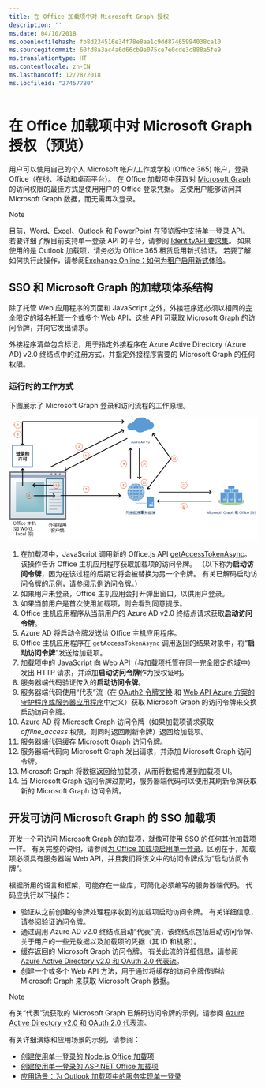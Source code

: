 ```yaml
---
title: 在 Office 加载项中对 Microsoft Graph 授权
description: ''
ms.date: 04/10/2018
ms.openlocfilehash: fb8d234516e34f78e8aa1c9dd87465994038ca10
ms.sourcegitcommit: 60fd8a3ac4a6d66cb9e075ce7e0cde3c888a5fe9
ms.translationtype: HT
ms.contentlocale: zh-CN
ms.lasthandoff: 12/28/2018
ms.locfileid: "27457780"
---
```

# <a name="authorize-to-microsoft-graph-in-your-office-add-in-preview"></a>在 Office 加载项中对 Microsoft Graph 授权（预览）

用户可以使用自己的个人 Microsoft 帐户/工作或学校 (Office 365) 帐户，登录 Office（在线、移动和桌面平台）。 在 Office 加载项中获取对 [Microsoft Graph](https://developer.microsoft.com/graph/docs) 的访问权限的最佳方式是使用用户的 Office 登录凭据。 这使用户能够访问其 Microsoft Graph 数据，而无需再次登录。 

> [!NOTE]
> 目前，Word、Excel、Outlook 和 PowerPoint 在预览版中支持单一登录 API。 若要详细了解目前支持单一登录 API 的平台，请参阅 [IdentityAPI 要求集](https://docs.microsoft.com/office/dev/add-ins/reference/requirement-sets/identity-api-requirement-sets)。
> 如果使用的是 Outlook 加载项，请务必为 Office 365 租赁启用新式验证。 若要了解如何执行此操作，请参阅[Exchange Online：如何为租户启用新式体验](https://social.technet.microsoft.com/wiki/contents/articles/32711.exchange-online-how-to-enable-your-tenant-for-modern-authentication.aspx)。

## <a name="add-in-architecture-for-sso-and-microsoft-graph"></a>SSO 和 Microsoft Graph 的加载项体系结构

除了托管 Web 应用程序的页面和 JavaScript 之外，外接程序还必须以相同的[完全限定的域名](https://docs.microsoft.com/windows/desktop/DNS/f-gly#_dns_fully_qualified_domain_name_fqdn__gly)托管一个或多个 Web API，这些 API 可获取 Microsoft Graph 的访问令牌，并向它发出请求。

外接程序清单包含标记，用于指定外接程序在 Azure Active Directory (Azure AD) v2.0 终结点中的注册方式，并指定外接程序需要的 Microsoft Graph 的任何权限。

### <a name="how-it-works-at-runtime"></a>运行时的工作方式

下图展示了 Microsoft Graph 登录和访问流程的工作原理。

![显示 SSO 流程的关系图](../images/sso-access-to-microsoft-graph.png)

1. 在加载项中，JavaScript 调用新的 Office.js API [getAccessTokenAsync](https://docs.microsoft.com/office/dev/add-ins/develop/sso-in-office-add-ins#sso-api-reference)。 该操作告诉 Office 主机应用程序获取加载项的访问令牌。 （以下称为**启动访问令牌**，因为在该过程的后期它将会被替换为另一个令牌。 有关已解码启动访问令牌的示例，请参阅[示例访问令牌](sso-in-office-add-ins.md#example-access-token)。）
1. 如果用户未登录，Office 主机应用会打开弹出窗口，以供用户登录。
1. 如果当前用户是首次使用加载项，则会看到同意提示。
1. Office 主机应用程序从当前用户的 Azure AD v2.0 终结点请求获取**启动访问令牌**。
1. Azure AD 将启动令牌发送给 Office 主机应用程序。
1. Office 主机应用程序在 `getAccessTokenAsync` 调用返回的结果对象中，将“**启动访问令牌**”发送给加载项。
1. 加载项中的 JavaScript 向 Web API（与加载项托管在同一完全限定的域中）发出 HTTP 请求，并添加**启动访问令牌**作为授权证明。  
1. 服务器端代码验证传入的**启动访问令牌**。
1. 服务器端代码使用“代表”流（在 [OAuth2 令牌交换](https://tools.ietf.org/html/draft-ietf-oauth-token-exchange-02) 和 [Web API Azure 方案的守护程序或服务器应用程序](https://docs.microsoft.com/azure/active-directory/develop/active-directory-authentication-scenarios)中定义）获取 Microsoft Graph 的访问令牌来交换启动访问令牌。
1. Azure AD 将 Microsoft Graph 访问令牌（如果加载项请求获取 *offline_access* 权限，则同时返回刷新令牌）返回给加载项。
1. 服务器端代码缓存 Microsoft Graph 访问令牌。
1. 服务器端代码向 Microsoft Graph 发出请求，并添加 Microsoft Graph 访问令牌。
1. Microsoft Graph 将数据返回给加载项，从而将数据传递到加载项 UI。
1. 当 Microsoft Graph 访问令牌过期时，服务器端代码可以使用其刷新令牌获取新的 Microsoft Graph 访问令牌。

## <a name="develop-an-sso-add-in-that-accesses-microsoft-graph"></a>开发可访问 Microsoft Graph 的 SSO 加载项

开发一个可访问 Microsoft Graph 的加载项，就像可使用 SSO 的任何其他加载项一样。 有关完整的说明，请参阅[为 Office 加载项启用单一登录](https://docs.microsoft.com/office/dev/add-ins/develop/sso-in-office-add-ins)。区别在于，加载项必须具有服务器端 Web API，并且我们将该文中的访问令牌成为“启动访问令牌”。 

根据所用的语言和框架，可能存在一些库，可简化必须编写的服务器端代码。 代码应执行以下操作：

* 验证从之前创建的令牌处理程序收到的加载项启动访问令牌。 有关详细信息，请参阅[验证访问令牌](sso-in-office-add-ins.md#validate-the-access-token)。 
* 通过调用 Azure AD v2.0 终结点启动“代表”流，该终结点包括启动访问令牌、关于用户的一些元数据以及加载项的凭据（其 ID 和机密）。
* 缓存返回的 Microsoft Graph 访问令牌。 有关此流的详细信息，请参阅 [Azure Active Directory v2.0 和 OAuth 2.0 代表流](https://docs.microsoft.com/azure/active-directory/develop/active-directory-v2-protocols-oauth-on-behalf-of)。
* 创建一个或多个 Web API 方法，用于通过将缓存的访问令牌传递给 Microsoft Graph 来获取 Microsoft Graph 数据。

> [!NOTE]
> 有关“代表”流获取的 Microsoft Graph 已解码访问令牌的示例，请参阅 [Azure Active Directory v2.0 和 OAuth 2.0 代表流](https://docs.microsoft.com/azure/active-directory/develop/active-directory-v2-protocols-oauth-on-behalf-of)。

有关详细演练和应用场景的示例，请参阅：

* [创建使用单一登录的 Node.js Office 加载项](create-sso-office-add-ins-nodejs.md)
* [创建使用单一登录的 ASP.NET Office 加载项](create-sso-office-add-ins-aspnet.md)
* [应用场景：为 Outlook 加载项中的服务实现单一登录](https://docs.microsoft.com/outlook/add-ins/implement-sso-in-outlook-add-in)



